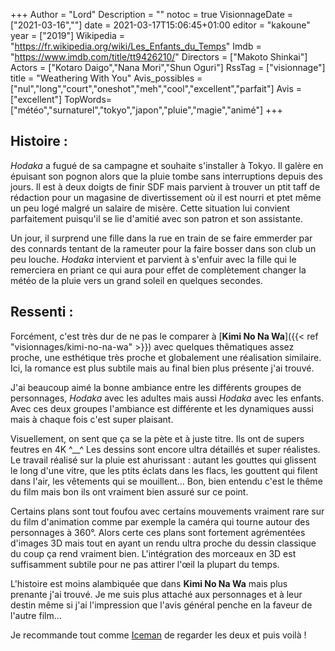 +++
Author = "Lord"
Description = ""
notoc = true
VisionnageDate = ["2021-03-16",""]
date = 2021-03-17T15:06:45+01:00
editor = "kakoune"
year = ["2019"]
Wikipedia = "https://fr.wikipedia.org/wiki/Les_Enfants_du_Temps"
Imdb = "https://www.imdb.com/title/tt9426210/"
Directors = ["Makoto Shinkai"]
Actors = ["Kotaro Daigo","Nana Mori","Shun Oguri"]
RssTag = ["visionnage"]
title = "Weathering With You"
Avis_possibles = ["nul","long","court","oneshot","meh","cool","excellent","parfait"]
Avis = ["excellent"] 
TopWords=["météo","surnaturel","tokyo","japon","pluie","magie","animé"]
+++

## Histoire : 
*Hodaka* a fugué de sa campagne et souhaite s'installer à Tokyo.
Il galère en épuisant son pognon alors que la pluie tombe sans interruptions depuis des jours.
Il est à deux doigts de finir SDF mais parvient à trouver un ptit taff de rédaction pour un magasine de divertissement où il est nourri et ptet même un peu logé malgré un salaire de misère.
Cette situation lui convient parfaitement puisqu'il se lie d'amitié avec son patron et son assistante.

Un jour, il surprend une fille dans la rue en train de se faire emmerder par des connards tentant de la rameuter pour la faire bosser dans son club un peu louche.
*Hodaka* intervient et parvient à s'enfuir avec la fille qui le remerciera en priant ce qui aura pour effet de complètement changer la météo de la pluie vers un grand soleil en quelques secondes.

## Ressenti : 
Forcément, c'est très dur de ne pas le comparer à [**Kimi No Na Wa**]({{< ref "visionnages/kimi-no-na-wa" >}}) avec quelques thêmatiques assez proche, une esthétique très proche et globalement une réalisation similaire.
Ici, la romance est plus subtile mais au final bien plus présente j'ai trouvé.

J'ai beaucoup aimé la bonne ambiance entre les différents groupes de personnages, *Hodaka* avec les adultes mais aussi *Hodaka* avec les enfants.
Avec ces deux groupes l'ambiance est différente et les dynamiques aussi mais à chaque fois c'est super plaisant.

Visuellement, on sent que ça se la pète et à juste titre.
Ils ont de supers feutres en 4K ^__^
Les dessins sont encore ultra détaillés et super réalistes.
Le travail réalisé sur la pluie est ahurissant : autant les gouttes qui glissent le long d'une vitre, que les ptits éclats dans les flacs, les gouttent qui filent dans l'air, les vêtements qui se mouillent…
Bon, bien entendu c'est le thême du film mais bon ils ont vraiment bien assuré sur ce point.

Certains plans sont tout foufou avec certains mouvements vraiment rare sur du film d'animation comme par exemple la caméra qui tourne autour des personnages à 360°.
Alors certe ces plans sont fortement agrémentées d'images 3D mais tout en ayant un rendu ultra proche du dessin classique du coup ça rend vraiment bien.
L'intégration des morceaux en 3D est suffisamment subtile pour ne pas attirer l'œil la plupart du temps.

L'histoire est moins alambiquée que dans **Kimi No Na Wa** mais plus prenante j'ai trouvé.
Je me suis plus attaché aux personnages et à leur destin même si j'ai l'impression que l'avis général penche en la faveur de l'autre film…

Je recommande tout comme [Iceman](https://www.cheziceman.fr/2020/lesenfantsdutemps/) de regarder les deux et puis voilà !

